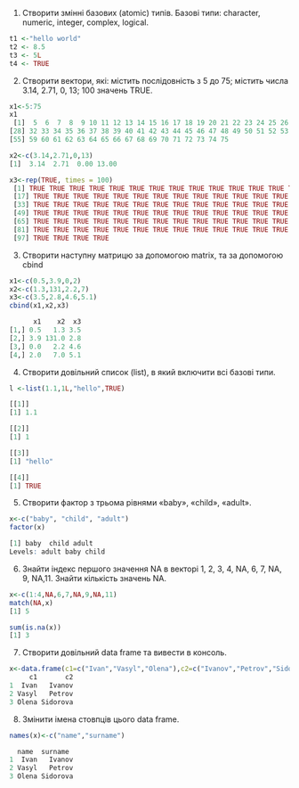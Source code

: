 1. Створити змінні базових (atomic) типів. Базові типи: character, numeric, integer, complex, logical.

```r
t1 <-"hello world"
t2 <- 8.5
t3 <- 5L
t4 <- TRUE
```

2. Створити вектори, які: містить послідовність з 5 до 75; містить числа 3.14, 2.71, 0, 13; 100 значень TRUE.

```r
x1<-5:75
x1
 [1]  5  6  7  8  9 10 11 12 13 14 15 16 17 18 19 20 21 22 23 24 25 26 27 28 29 30 31
[28] 32 33 34 35 36 37 38 39 40 41 42 43 44 45 46 47 48 49 50 51 52 53 54 55 56 57 58
[55] 59 60 61 62 63 64 65 66 67 68 69 70 71 72 73 74 75

x2<-c(3.14,2.71,0,13)
[1]  3.14  2.71  0.00 13.00

x3<-rep(TRUE, times = 100)
 [1] TRUE TRUE TRUE TRUE TRUE TRUE TRUE TRUE TRUE TRUE TRUE TRUE TRUE TRUE TRUE TRUE
 [17] TRUE TRUE TRUE TRUE TRUE TRUE TRUE TRUE TRUE TRUE TRUE TRUE TRUE TRUE TRUE TRUE
 [33] TRUE TRUE TRUE TRUE TRUE TRUE TRUE TRUE TRUE TRUE TRUE TRUE TRUE TRUE TRUE TRUE
 [49] TRUE TRUE TRUE TRUE TRUE TRUE TRUE TRUE TRUE TRUE TRUE TRUE TRUE TRUE TRUE TRUE
 [65] TRUE TRUE TRUE TRUE TRUE TRUE TRUE TRUE TRUE TRUE TRUE TRUE TRUE TRUE TRUE TRUE
 [81] TRUE TRUE TRUE TRUE TRUE TRUE TRUE TRUE TRUE TRUE TRUE TRUE TRUE TRUE TRUE TRUE
 [97] TRUE TRUE TRUE TRUE
```

3. Створити наступну матрицю за допомогою matrix, та за допомогою cbind

```r
x1<-c(0.5,3.9,0,2)
x2<-c(1.3,131,2.2,7)
x3<-c(3.5,2.8,4.6,5.1)
cbind(x1,x2,x3)

      x1    x2  x3
[1,] 0.5   1.3 3.5
[2,] 3.9 131.0 2.8
[3,] 0.0   2.2 4.6
[4,] 2.0   7.0 5.1
```

4. Створити довільний список (list), в який включити всі базові типи.

```r
l <-list(1.1,1L,"hello",TRUE)

[[1]]
[1] 1.1

[[2]]
[1] 1

[[3]]
[1] "hello"

[[4]]
[1] TRUE
```

5. Створити фактор з трьома рівнями «baby», «child», «adult».

```r
x<-c("baby", "child", "adult")
factor(x)

[1] baby  child adult
Levels: adult baby child
```

6. Знайти індекс першого значення NA в векторі 1, 2, 3, 4, NA, 6, 7, NA, 9, NA,11. 
Знайти кількість значень NA.

```r
x<-c(1:4,NA,6,7,NA,9,NA,11)
match(NA,x)
[1] 5

sum(is.na(x))
[1] 3
```

7. Створити довільний data frame та вивести в консоль.

```r
x<-data.frame(c1=c("Ivan","Vasyl","Olena"),c2=c("Ivanov","Petrov","Sidorova"))
     c1       c2
1  Ivan   Ivanov
2 Vasyl   Petrov
3 Olena Sidorova
```
8. Змінити імена стовпців цього data frame.

```r
names(x)<-c("name","surname")

  name  surname
1  Ivan   Ivanov
2 Vasyl   Petrov
3 Olena Sidorova
```


